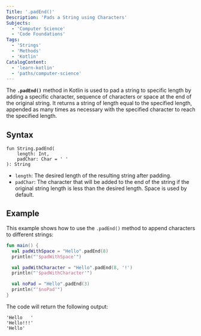 ```yaml
---
Title: '.padEnd()'
Description: 'Pads a String using Characters'
Subjects:
  - 'Computer Science'
  - 'Code Foundations'
Tags:
  - 'Strings'
  - 'Methods'
  - 'Kotlin'
CatalogContent:
  - 'learn-kotlin'
  - 'paths/computer-science'
---
```


The **`.padEnd()`** method in Kotlin is used to pad a string to specific length by adding a specific character, sequence of characters or space at the end of the original string. It returns a string of length equal to the specified length, appended as many times as necessary with the specified character to reach the specified length.

## Syntax

```pseudo
fun String.padEnd(
    length: Int,
    padChar: Char = ' '
): String

```

- `length`: The desired length of the resulting string after padding.
- `padChar`: The character that will be added to the end of the string if the original string length is less than the desired length. Space is used by default.

## Example

This example shows how to use the `.padEnd()` method to append characters to different strings:

```kotlin
fun main() {
  val padWithSpace = "Hello".padEnd(8)
  println("'$padWithSpace'")

  val padWithCharacter = "Hello".padEnd(8, '!')
  println("'$padWithCharacter'")

  val noPad = "Hello".padEnd(3)
  println("'$noPad'")
}
```

The code will return the following output:

```shell
'Hello   '
'Hello!!!'
'Hello'
```
